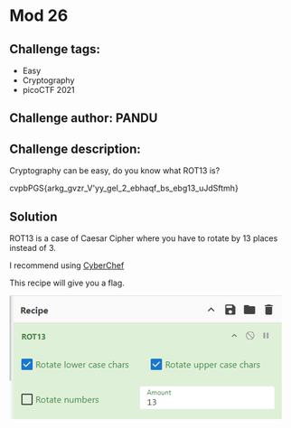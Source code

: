 # Mod 26
## Challenge tags:
- Easy
- Cryptography
- picoCTF 2021

## Challenge author: PANDU
## Challenge description:
Cryptography can be easy, do you know what ROT13 is? 

cvpbPGS{arkg_gvzr_V'yy_gel_2_ebhaqf_bs_ebg13_uJdSftmh}

## Solution
ROT13 is a case of Caesar Cipher where you have to rotate by 13 places instead of 3.

I recommend using [CyberChef](https://gchq.github.io/CyberChef/)

This recipe will give you a flag.

![image missing?](./content/Mod_26_01.png)
